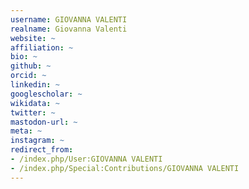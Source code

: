 ```yaml
---
username: GIOVANNA VALENTI
realname: Giovanna Valenti
website: ~
affiliation: ~
bio: ~
github: ~
orcid: ~
linkedin: ~
googlescholar: ~
wikidata: ~
twitter: ~
mastodon-url: ~
meta: ~
instagram: ~
redirect_from:
- /index.php/User:GIOVANNA VALENTI
- /index.php/Special:Contributions/GIOVANNA VALENTI
---
```

